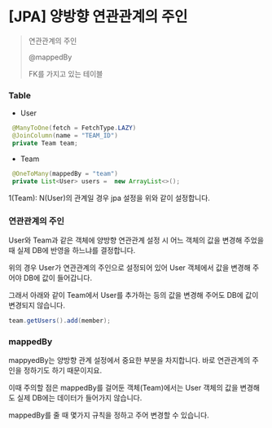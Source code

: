 # [JPA] 양방향 연관관계의 주인



> 연관관계의 주인
>
> @mappedBy
>
> FK를 가지고 있는 테이블



### Table

- User

```java
 @ManyToOne(fetch = FetchType.LAZY)
 @JoinColumn(name = "TEAM_ID")
 private Team team;
```

- Team

```java
 @OneToMany(mappedBy = "team")
 private List<User> users =  new ArrayList<>();   
```

1(Team): N(User)의 관계일 경우 jpa 설정을 위와 같이 설정합니다.

### 

### 연관관계의 주인

User와 Team과 같은 객체에 양방향 연관관계 설정 시 어느 객체의 값을 변경해 주었을 때 실제 DB에 반영을 하느냐를 결정합니다.

위의 경우 User가 연관관계의 주인으로 설정되어 있어 User 객체에서 값을 변경해 주어야 DB에 값이 들어갑니다.

그래서 아래와 같이 Team에서 User를 추가하는 등의 값을 변경해 주어도 DB에 값이 변경되지 않습니다.

```java
team.getUsers().add(member);
```



### mappedBy

mappyedBy는 양방향 관계 설정에서 중요한 부분을 차지합니다. 바로 연관관계의 주인을 정하기도 하기 때문이지요. 

이때 주의할 점은 mappedBy를 걸어둔 객체(Team)에서는 User 객체의 값을 변경해도 실제 DB에는 데이터가 들어가지 않습니다.

mappedBy를 줄 때 몇가지 규칙을 정하고 주어  변경할 수 있습니다.





